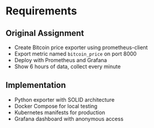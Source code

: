 # Requirements

## Original Assignment
- Create Bitcoin price exporter using prometheus-client
- Export metric named `bitcoin_price` on port 8000
- Deploy with Prometheus and Grafana
- Show 6 hours of data, collect every minute

## Implementation
- Python exporter with SOLID architecture
- Docker Compose for local testing
- Kubernetes manifests for production
- Grafana dashboard with anonymous access